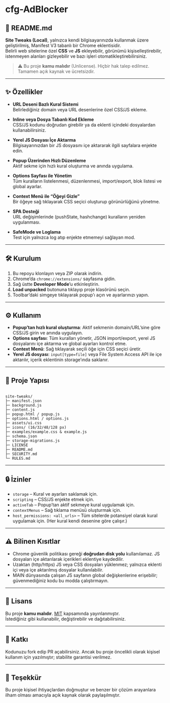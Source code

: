 # cfg-AdBlocker

## 📝 README.md

**Site Tweaks (Local)**, yalnızca kendi bilgisayarınızda kullanmak üzere geliştirilmiş, Manifest V3 tabanlı bir Chrome eklentisidir.  
Belirli web sitelerine özel **CSS** ve **JS** ekleyebilir, görünümü kişiselleştirebilir, istenmeyen alanları gizleyebilir ve bazı işleri otomatikleştirebilirsiniz.

> ⚠️ Bu proje **kamu malıdır** (Unlicense). Hiçbir hak talep edilmez. Tamamen açık kaynak ve ücretsizdir.

---

## ✨ Özellikler

- **URL Deseni Bazlı Kural Sistemi**  
  Belirlediğiniz domain veya URL desenlerine özel CSS/JS ekleme.

- **Inline veya Dosya Tabanlı Kod Ekleme**  
  CSS/JS kodunu doğrudan girebilir ya da eklenti içindeki dosyalardan kullanabilirsiniz.

- **Yerel JS Dosyası İçe Aktarma**  
  Bilgisayarınızdan bir JS dosyasını içe aktararak ilgili sayfalara enjekte edin.

- **Popup Üzerinden Hızlı Düzenleme**  
  Aktif sekme için hızlı kural oluşturma ve anında uygulama.

- **Options Sayfası ile Yönetim**  
  Tüm kuralların listelenmesi, düzenlenmesi, import/export, blok listesi ve global ayarlar.

- **Context Menü ile “Öğeyi Gizle”**  
  Bir öğeye sağ tıklayarak CSS seçici oluşturup görünürlüğünü yönetme.

- **SPA Desteği**  
  URL değişimlerinde (pushState, hashchange) kuralların yeniden uygulanması.

- **SafeMode ve Loglama**  
  Test için yalnızca log atıp enjekte etmemeyi sağlayan mod.

---

## 🛠 Kurulum

1. Bu repoyu klonlayın veya ZIP olarak indirin.  
2. Chrome’da `chrome://extensions/` sayfasına gidin.  
3. Sağ üstte **Developer Mode**’u etkinleştirin.  
4. **Load unpacked** butonuna tıklayıp proje klasörünü seçin.  
5. Toolbar’daki simgeye tıklayarak popup’ı açın ve ayarlarınızı yapın.

---

## ⚙️ Kullanım

- **Popup’tan hızlı kural oluşturma**: Aktif sekmenin domain/URL’sine göre CSS/JS girin ve anında uygulayın.  
- **Options sayfası**: Tüm kuralları yönetir, JSON import/export, yerel JS dosyalarını içe aktarma ve global ayarları kontrol etme.  
- **Context Menü**: Sağ tıklayarak seçili öğe için CSS seçici üretir.  
- **Yerel JS dosyası**: `input[type=file]` veya File System Access API ile içe aktarılır, içerik eklentinin storage’ında saklanır.  

---

## 📂 Proje Yapısı

```

site-tweaks/
├─ manifest.json
├─ background.js
├─ content.js
├─ popup.html / popup.js
├─ options.html / options.js
├─ assets/ui.css
├─ icons/ (16/32/48/128 px)
├─ examples/example.css & example.js
├─ schema.json
├─ storage-migrations.js
├─ LICENSE
├─ README.md
├─ SECURITY.md
└─ RULES.md

```

---

## 🔒 İzinler

- `storage` – Kural ve ayarları saklamak için.  
- `scripting` – CSS/JS enjekte etmek için.  
- `activeTab` – Popup’tan aktif sekmeye kural uygulamak için.  
- `contextMenus` – Sağ tıklama menüsü oluşturmak için.  
- `host_permissions: <all_urls>` – Tüm sitelerde potansiyel olarak kural uygulamak için. (Her kural kendi desenine göre çalışır.)

---

## ⚠️ Bilinen Kısıtlar

- Chrome güvenlik politikası gereği **doğrudan disk yolu** kullanılamaz. JS dosyaları içe aktarılarak içerikleri eklentiye kaydedilir.  
- Uzaktan (http/https) JS veya CSS dosyaları yüklenmez; yalnızca eklenti içi veya içe aktarılmış dosyalar kullanılabilir.  
- MAIN dünyasında çalışan JS sayfanın global değişkenlerine erişebilir; güvenmediğiniz kodu bu modda çalıştırmayın.  

---

## 📜 Lisans

Bu proje **kamu malıdır**. [MIT](LICENSE) kapsamında yayınlanmıştır.  
İstediğiniz gibi kullanabilir, değiştirebilir ve dağıtabilirsiniz.

---

## 📝 Katkı

Kodunuzu fork edip PR açabilirsiniz. Ancak bu proje öncelikli olarak kişisel kullanım için yazılmıştır; stabilite garantisi verilmez.

---

## 🙏 Teşekkür

Bu proje kişisel ihtiyaçlardan doğmuştur ve benzer bir çözüm arayanlara ilham olması amacıyla açık kaynak olarak paylaşılmıştır.

